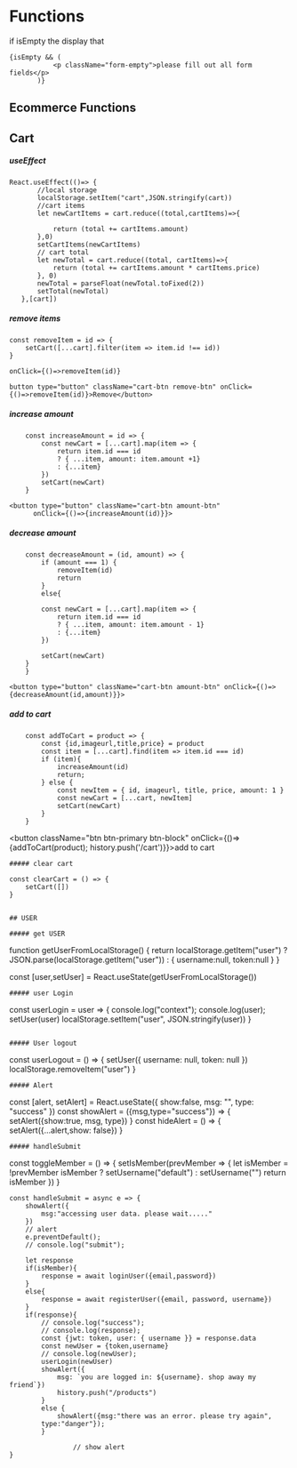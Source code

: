 # Functions

if isEmpty the display that
```
{isEmpty && (
           <p className="form-empty">please fill out all form fields</p>
       )}
```
## Ecommerce Functions


## Cart
##### useEffect

```
React.useEffect(()=> {
       //local storage
       localStorage.setItem("cart",JSON.stringify(cart))
       //cart items
       let newCartItems = cart.reduce((total,cartItems)=>{   

           return (total += cartItems.amount)
       },0)
       setCartItems(newCartItems)
       // cart total
       let newTotal = cart.reduce((total, cartItems)=>{
           return (total += cartItems.amount * cartItems.price)
       }, 0)
       newTotal = parseFloat(newTotal.toFixed(2))
       setTotal(newTotal)
   },[cart])
```

##### remove items
```
const removeItem = id => {
    setCart([...cart].filter(item => item.id !== id))
}
```
```
onClick={()=>removeItem(id)}

button type="button" className="cart-btn remove-btn" onClick={()=>removeItem(id)}>Remove</button>
```

##### increase amount
```
    const increaseAmount = id => {
        const newCart = [...cart].map(item => {
            return item.id === id
            ? { ...item, amount: item.amount +1}
            : {...item}
        })
        setCart(newCart)
    }
```
```
<button type="button" className="cart-btn amount-btn"
      onClick={()=>{increaseAmount(id)}}>
```

##### decrease amount
```
    const decreaseAmount = (id, amount) => {
        if (amount === 1) {
            removeItem(id)
            return
        }
        else{

        const newCart = [...cart].map(item => {
            return item.id === id
            ? { ...item, amount: item.amount - 1}
            : {...item}
        })

        setCart(newCart)
    }
    }
```

```
<button type="button" className="cart-btn amount-btn" onClick={()=>{decreaseAmount(id,amount)}}>
```
##### add to cart
```
    const addToCart = product => {
        const {id,imageurl,title,price} = product
        const item = [...cart].find(item => item.id === id)
        if (item){
            increaseAmount(id)
            return;
        } else {
            const newItem = { id, imageurl, title, price, amount: 1 }
            const newCart = [...cart, newItem]
            setCart(newCart)
        }
    }

```
<button className="btn btn-primary btn-block" onClick={()=>{addToCart(product); history.push('/cart')}}>add to cart</button>
```
##### clear cart
```
    const clearCart = () => {
        setCart([])
    }
```

## USER

##### get USER
```
function getUserFromLocalStorage() {
    return localStorage.getItem("user")
    ? JSON.parse(localStorage.getItem("user"))
    : { username:null, token:null }
}

const [user,setUser] = React.useState(getUserFromLocalStorage())

```
##### user Login
```
const userLogin = user => {
        console.log("context");
        console.log(user);
        setUser(user)
        localStorage.setItem("user", JSON.stringify(user))
    }

```
```
```
##### User logout
```
const userLogout = () => {
        setUser({ username: null, token: null })
        localStorage.removeItem("user")
    }
```
##### Alert
```
const [alert, setAlert] = React.useState({
    show:false,
    msg: "",
    type: "success"
})
const showAlert = ({msg,type="success"}) => {
    setAlert({show:true, msg, type})
}
const hideAlert = () => {
    setAlert({...alert,show: false})
}
```
##### handleSubmit
```
const toggleMember = () => {
        setIsMember(prevMember => {
            let isMember = !prevMember
            isMember ? setUsername("default") : setUsername("")
            return isMember
        })
    }

    const handleSubmit = async e => {
        showAlert({
            msg:"accessing user data. please wait....."
        })
        // alert
        e.preventDefault();
        // console.log("submit");

        let response
        if(isMember){
            response = await loginUser({email,password})
        }
        else{
            response = await registerUser({email, password, username})
        }
        if(response){
            // console.log("success");
            // console.log(response);
            const {jwt: token, user: { username }} = response.data
            const newUser = {token,username}
            // console.log(newUser);            
            userLogin(newUser)
            showAlert({
                msg: `you are logged in: ${username}. shop away my friend`})
                history.push("/products")
            }
            else {
                showAlert({msg:"there was an error. please try again",
            type:"danger"});
            }

                    // show alert        
    }
  ```
  
